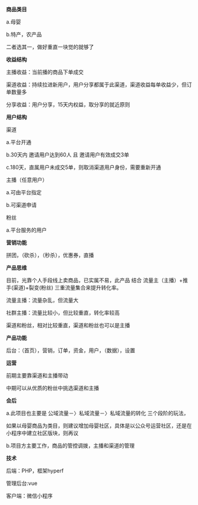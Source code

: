**商品类目**

a.母婴

b.特产，农产品

二者选其一，做好重直一块觉的就够了



**收益结构**

主播收益：当前播的商品下单成交

渠道收益：持续拉进新用户，用户分享都属于此渠道，渠道收益每单收益少，但订单数量多

分享收益：用户分享，15天内权益，取分享的就近原则



**用户结构**

渠道

a.平台开通

b.30天内 邀请用户达到60人  且 邀请用户有效成交3单

c.180天，直属用户未成交5单，则取消渠道用户身份，需要重新开通

主播（任意用户）

a.可由平台指定

b.可渠道申请

粉丝

a.平台服务的用户



**营销功能**

拼团，（砍杀），（秒杀），优惠券，直播



**产品思维**

目前，光靠个人手段线上卖商品，已实属不易，此产品 结合 流量主（主播）+推手(渠道)+裂变(粉丝) 三重流量集合来提升转化率。

流量主播：流量杂乱，但流量大

社群主播：流量比较小，但比较重直，转化率较高

渠道和粉丝，相对比较重直，渠道和粉丝也可以是主播



**产品功能**

后台：（首页），营销，订单，资金，用户，（数据），设置



**运营**

前期主要靠渠道和主播带动

中期可以从优质的粉丝中挑选渠道和主播



**会后**

a.此项目也主要是 公域流量－〉私域流量－〉私域流量的转化 三个段阶的玩法，

如果以母婴商品为类目，则建议增加母婴社区，具体是以公众号运营社区，还是在小程序中建立社区版块，则再议

b.项目方主要工作，商品的管控调拨，主播和渠道的管理





**技术**

后端：PHP，框架hyperf

管理后台:vue

客户端：微信小程序

